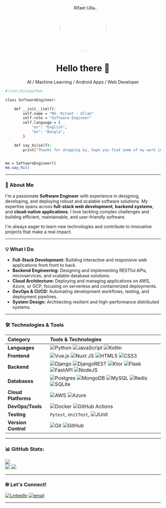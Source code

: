 <div align="center">
  <img src="https://avatars.githubusercontent.com/u/51258654?v=4" style="border-radius: 50%;" width="150px;" alt="Rifaet Ullah">
  <h1>Hello there 👋</h1>
  <p>AI / Machine Learning / Android Apps / Web Developer</p>
</div>

```bash
#!/usr/bin/python

class SoftwareEngineer:

    def __init__(self):
        self.name = "Md. Rifaet - Ullah"
        self.role = "Software Engineer"
        self.language = {
            "en": "English",
            "bn": "Bangla",
        }

    def say_hi(self):
        print("Thanks for dropping by, hope you find some of my work interesting.")


me = SoftwareEngineer()
me.say_hi()
```

---

### 🚀 About Me
I'm a passionate **Software Engineer** with experience in designing, developing, and deploying robust and scalable
 software solutions. My expertise spans across **full-stack web development**, **backend systems**, and
**cloud-native applications**. I love tackling complex challenges and building efficient, maintainable, and user-friendly
 software.

I'm always eager to learn new technologies and contribute to innovative projects that make a real impact.

---

### 💡 What I Do

* **Full-Stack Development:** Building interactive and responsive web applications from front to back.
* **Backend Engineering:** Designing and implementing RESTful APIs, microservices, and scalable database solutions.
* **Cloud Architecture:** Deploying and managing applications on AWS, Azure, or GCP, focusing on serverless and containerized deployments.
* **DevOps & CI/CD:** Automating development workflows, testing, and deployment pipelines.
* **System Design:** Architecting resilient and high-performance distributed systems.

---

### 🛠️ Technologies & Tools

| Category            | Tools & Technologies                                             |
| :------------------ | :--------------------------------------------------------------- |
| **Languages** | ![Python](https://img.shields.io/badge/python-3670A0?style=for-the-badge&logo=python&logoColor=ffdd54) ![JavaScript](https://img.shields.io/badge/javascript-%23323330.svg?style=for-the-badge&logo=javascript&logoColor=%23F7DF1E) ![Kotlin](https://img.shields.io/badge/kotlin-%237F52FF.svg?style=for-the-badge&logo=kotlin&logoColor=white) |
| **Frontend** | ![Vue.js](https://img.shields.io/badge/vue.js-%2335495e.svg?style=for-the-badge&logo=vuedotjs&logoColor=%234FC08D) ![Nuxt JS](https://img.shields.io/badge/Nuxt-002E3B?style=for-the-badge&logo=nuxt.js&logoColor=#00DC82) ![HTML5](https://img.shields.io/badge/html5-%23E34F26.svg?style=for-the-badge&logo=html5&logoColor=white) ![CSS3](https://img.shields.io/badge/css3-%231572B6.svg?style=for-the-badge&logo=css3&logoColor=white) |
| **Backend** | ![Django](https://img.shields.io/badge/django-%23092E20.svg?style=for-the-badge&logo=django&logoColor=white) ![DjangoREST](https://img.shields.io/badge/DJANGO-REST-ff1709?style=for-the-badge&logo=django&logoColor=white&color=ff1709&labelColor=gray) ![Ktor](https://img.shields.io/badge/ktor-%23F24E1E.svg?style=for-the-badge&logo=ktor&logoColor=white) ![Flask](https://img.shields.io/badge/flask-%23000.svg?style=for-the-badge&logo=flask&logoColor=white) ![FastAPI](https://img.shields.io/badge/FastAPI-005571?style=for-the-badge&logo=fastapi) ![NodeJS](https://img.shields.io/badge/node.js-6DA55F?style=for-the-badge&logo=node.js&logoColor=white) |
| **Databases** | ![Postgres](https://img.shields.io/badge/postgres-%23316192.svg?style=for-the-badge&logo=postgresql&logoColor=white) ![MongoDB](https://img.shields.io/badge/MongoDB-%234ea94b.svg?style=for-the-badge&logo=mongodb&logoColor=white) ![MySQL](https://img.shields.io/badge/mysql-4479A1.svg?style=for-the-badge&logo=mysql&logoColor=white) ![Redis](https://img.shields.io/badge/redis-red?style=for-the-badge&logo=redis&logoColor=white) ![SQLite](https://img.shields.io/badge/sqlite-%2307405e.svg?style=for-the-badge&logo=sqlite&logoColor=white) |
| **Cloud Platforms** | ![AWS](https://img.shields.io/badge/AWS-%23FF9900.svg?style=for-the-badge&logo=amazon-aws&logoColor=white) ![Azure](https://img.shields.io/badge/azure-%230072C6.svg?style=for-the-badge&logo=microsoftazure&logoColor=white) |
| **DevOps/Tools** | ![Docker](https://img.shields.io/badge/docker-%230db7ed.svg?style=for-the-badge&logo=docker&logoColor=white) ![GitHub Actions](https://img.shields.io/badge/github%20actions-%232671E5.svg?style=for-the-badge&logo=githubactions&logoColor=white) |
| **Testing** | `Pytest`, `UnitTest`, ![JUnit](https://img.shields.io/badge/Junit5-25A162?style=for-the-badge&logo=junit5&logoColor=white) |
| **Version Control** | ![Git](https://img.shields.io/badge/git-%23F05033.svg?style=for-the-badge&logo=git&logoColor=white) ![GitHub](https://img.shields.io/badge/github-%23121011.svg?style=for-the-badge&logo=github&logoColor=white) |

---

### 📊 GitHub Stats:
![](https://github-readme-stats.vercel.app/api?username=rifaet-ullah&theme=dark&hide_border=false&include_all_commits=true&count_private=true)<br>
![](https://nirzak-streak-stats.vercel.app/?user=rifaet-ullah&theme=dark&hide_border=false)
![](https://github-readme-stats.vercel.app/api/top-langs/?username=rifaet-ullah&theme=dark&hide_border=false&include_all_commits=false&count_private=false&layout=compact)

---

### 🌐 Let's Connect!
[![LinkedIn](https://img.shields.io/badge/LinkedIn-%230077B5.svg?logo=linkedin&logoColor=white)](https://linkedin.com/in/rifaet-ullah)
[![email](https://img.shields.io/badge/Email-D14836?logo=gmail&logoColor=white)](mailto:md.rifaetullahrifat@gmail.com)

---
